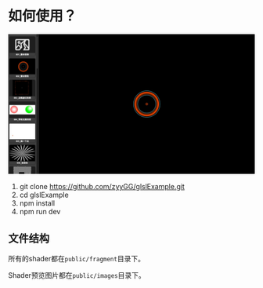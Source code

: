 # 如何使用？

![example](public/example.jpg)

1. git clone https://github.com/zyyGG/glslExample.git
2. cd glslExample
3. npm install
4. npm run dev

## 文件结构

所有的shader都在`public/fragment`目录下。

Shader预览图片都在`public/images`目录下。
